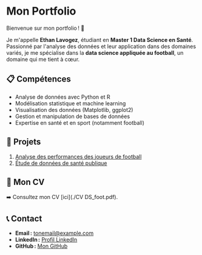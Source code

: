 # Mon Portfolio

Bienvenue sur mon portfolio ! 🎉

Je m'appelle **Ethan Lavogez**, étudiant en **Master 1 Data Science en Santé**. Passionné par l'analyse des données et leur application dans des domaines variés, je me spécialise dans la **data science appliquée au football**, un domaine qui me tient à cœur.

## 📋 Compétences
- Analyse de données avec Python et R
- Modélisation statistique et machine learning
- Visualisation des données (Matplotlib, ggplot2)
- Gestion et manipulation de bases de données
- Expertise en santé et en sport (notamment football)

## 📂 Projets
1. [Analyse des performances des joueurs de football](./projets/projet1/README.md)
2. [Étude de données de santé publique](./projets/projet2/README.md)

## 📄 Mon CV
➡️ Consultez mon CV [ici](./CV DS_foot.pdf).

## 📞 Contact
- **Email :** tonemail@example.com
- **LinkedIn :** [Profil LinkedIn](https://linkedin.com/in/tonprofil)
- **GitHub :** [Mon GitHub](https://github.com/tonutilisateur)
